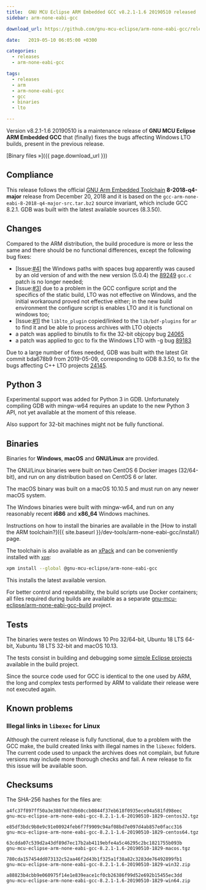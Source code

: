 ```yaml
---
title:  GNU MCU Eclipse ARM Embedded GCC v8.2.1-1.6 20190510 released
sidebar: arm-none-eabi-gcc

download_url: https://github.com/gnu-mcu-eclipse/arm-none-eabi-gcc/releases/tag/v8.2.1-1.6/

date:   2019-05-10 06:05:00 +0300

categories:
  - releases
  - arm-none-eabi-gcc

tags:
  - releases
  - arm
  - arm-none-eabi-gcc
  - gcc
  - binaries
  - lto

---
```


Version v8.2.1-1.6 20190510 is a maintenance release of
**GNU MCU Eclipse ARM Embedded GCC** that (finally) fixes the bugs
affecting Windows LTO builds, present in the previous release.

[Binary files »]({{ page.download_url }})

## Compliance

This release follows the official
[GNU Arm Embedded Toolchain](https://developer.arm.com/open-source/gnu-toolchain/gnu-rm)
**8-2018-q4-major** release from December 20, 2018 and it is based on the
`gcc-arm-none-eabi-8-2018-q4-major-src.tar.bz2` source invariant,
which include GCC 8.2.1. GDB was built with the latest available
sources (8.3.50).

## Changes

Compared to the ARM distribution, the build procedure is more or less the
same and there should be no functional differences, except the following
bug fixes:

- [Issue:[#4](https://github.com/gnu-mcu-eclipse/arm-none-eabi-gcc-build/issues/4)]
  the Windows paths with spaces bug apparently was caused by an old version of
  and with the new version (5.0.4) the
  [89249](https://gcc.gnu.org/bugzilla/show_bug.cgi?id=89249)
  `gcc.c` patch is no longer needed;
- [Issue:[#3](https://github.com/gnu-mcu-eclipse/arm-none-eabi-gcc-build/issues/3)]
  due to a problem in the GCC configure script and the specifics of the static
  build, LTO was not effective on Windows, and the initial workaround proved
  not effective either; in the new build environment the configure script is
  enables LTO and it is functional on windows too;
- [Issue:[#1](https://github.com/gnu-mcu-eclipse/arm-none-eabi-gcc-build/issues/1)]
  the `liblto_plugin` copied/linked to the `lib/bdf-plugins` for `ar`
  to find it and be able to process archives with LTO objects
- a patch was applied to binutils to fix the 32-bit objcopy bug
  [24065](https://sourceware.org/bugzilla/show_bug.cgi?id=24065)
- a patch was applied to gcc to fix the Windows LTO with -g bug
  [89183](https://gcc.gnu.org/bugzilla/show_bug.cgi?id=89183)

Due to a large number of fixes needed, GDB was built with the
latest Git commit bda678b9 from 2019-05-09,
corresponding to GDB 8.3.50, to fix
the bugs affecting C++ LTO projects
[24145](https://sourceware.org/bugzilla/show_bug.cgi?id=24145).

## Python 3

Experimental support was added for Python 3 in GDB. Unfortunately compiling
GDB with mingw-w64 requires an update to the new Python 3
API, not yet available at the moment of this release.

Also support for 32-bit machines might not be fully functional.

## Binaries

Binaries for **Windows**, **macOS** and **GNU/Linux** are provided.

The GNU/Linux binaries were built on two CentOS 6 Docker images (32/64-bit),
and run on any distribution based on CentOS 6 or later.

The macOS binary was built on a macOS 10.10.5 and must run on any newer
macOS system.

The Windows binaries were built with mingw-w64, and run on any reasonably
recent **i686** and **x86_64** Windows machines.

Instructions on how to install the binaries are available in the
[How to install the ARM toolchain?]({{ site.baseurl }}/dev-tools/arm-none-eabi-gcc/install/)
page.

The toolchain is also available as an
[xPack](https://www.npmjs.com/package/@gnu-mcu-eclipse/arm-none-eabi-gcc)
and can be conveniently installed with
[`xpm`](https://www.npmjs.com/package/xpm):

```sh
xpm install --global @gnu-mcu-eclipse/arm-none-eabi-gcc
```

This installs the latest available version.

For better control and repeatability, the build scripts use Docker containers;
all files required during builds are available as a separate
[gnu-mcu-eclipse/arm-none-eabi-gcc-build](https://github.com/gnu-mcu-eclipse/arm-none-eabi-gcc-build)
project.

## Tests

The binaries were testes on Windows 10 Pro 32/64-bit, Ubuntu 18 LTS 64-bit,
Xubuntu 18 LTS 32-bit and macOS 10.13.

The tests consist in building and debugging some
[simple Eclipse projects](https://github.com/gnu-mcu-eclipse/arm-none-eabi-gcc-build/tree/master/tests/eclipse)
available in the build project.

Since the source code used for GCC is identical to the one used by ARM, the
long and complex tests performed by ARM to validate their release were not
executed again.

## Known problems

### Illegal links in `libexec` for Linux

Although the current release is fully functional, due to a problem with
the GCC make, the build created links with illegal names in the `libexec`
folders. The current code used to unpack the archives does not complain,
but future versions may include more thorough checks and fail. A new
release to fix this issue will be available soon.

## Checksums

The SHA-256 hashes for the files are:

```console
a4fc37f897ff50a3e3807e87db60ccb0844f37eb618f0935ece94a581fd98eec
gnu-mcu-eclipse-arm-none-eabi-gcc-8.2.1-1.6-20190510-1829-centos32.tgz

e85df3bdc9b8e9c91e00924feb6f7f9909c94af08bd7e097d4ab857e0facc316
gnu-mcu-eclipse-arm-none-eabi-gcc-8.2.1-1.6-20190510-1829-centos64.tgz

63cdda07c539d2a43df89d7ec17b2ab4119ebfe4a5c46295c2bc1821755b093b
gnu-mcu-eclipse-arm-none-eabi-gcc-8.2.1-1.6-20190510-1829-macos.tgz

780cda157454dd073132c52aa46f2d43b1f325a1f38a82c3283de76492899fb1
gnu-mcu-eclipse-arm-none-eabi-gcc-8.2.1-1.6-20190510-1829-win32.zip

a88823b4cbb9e060975f14e1e839eace1cf0cb26386f99d52e692b15455ec3dd
gnu-mcu-eclipse-arm-none-eabi-gcc-8.2.1-1.6-20190510-1829-win64.zip
```
